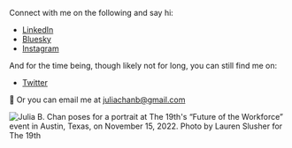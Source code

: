 Connect with me on the following and say hi:

- [LinkedIn](https://www.linkedin.com/in/juliachanb/)
- [Bluesky](https://bsky.app/profile/juliachanb.bsky.social)
- [Instagram](https://www.instagram.com/juliachanb/)


And for the time being, though likely not for long, you can still find me on:

- [Twitter](https://twitter.com/juliachanb)

📧 Or you can email me at juliachanb@gmail.com 


![Julia B. Chan poses for a portrait at The 19th's “Future of the Workforce” event in Austin, Texas, on November 15, 2022. Photo by Lauren Slusher for The 19th]({{site.baseurl}}/JuliaBChan_08_700px.JPG)
